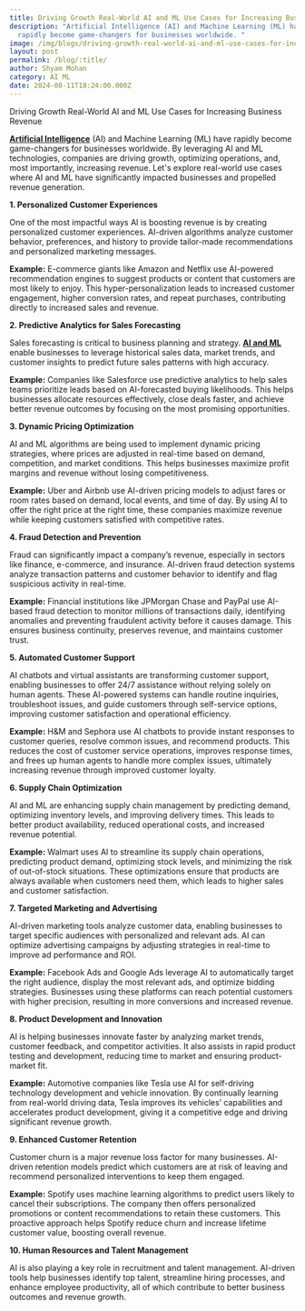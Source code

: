```yaml
---
title: Driving Growth Real-World AI and ML Use Cases for Increasing Business Revenue
description: "Artificial Intelligence (AI) and Machine Learning (ML) have
  rapidly become game-changers for businesses worldwide. "
image: /img/blogs/driving-growth-real-world-ai-and-ml-use-cases-for-increasing-business-revenue.webp
layout: post
permalink: /blog/:title/
author: Shyam Mohan
category: AI ML
date: 2024-08-11T18:24:00.000Z
---
```

Driving Growth Real-World AI and ML Use Cases for Increasing Business Revenue

**[Artificial Intelligence](https://codecrux.com/services/)** (AI) and Machine Learning (ML) have rapidly become game-changers for businesses worldwide. By leveraging AI and ML technologies, companies are driving growth, optimizing operations, and, most importantly, increasing revenue. Let's explore real-world use cases where AI and ML have significantly impacted businesses and propelled revenue generation.

 **1. Personalized Customer Experiences**

One of the most impactful ways AI is boosting revenue is by creating personalized customer experiences. AI-driven algorithms analyze customer behavior, preferences, and history to provide tailor-made recommendations and personalized marketing messages.

**Example:** E-commerce giants like Amazon and Netflix use AI-powered recommendation engines to suggest products or content that customers are most likely to enjoy. This hyper-personalization leads to increased customer engagement, higher conversion rates, and repeat purchases, contributing directly to increased sales and revenue.

**2. Predictive Analytics for Sales Forecasting**

Sales forecasting is critical to business planning and strategy. **[AI and ML](https://codecrux.com/services/)** enable businesses to leverage historical sales data, market trends, and customer insights to predict future sales patterns with high accuracy.

**Example:** Companies like Salesforce use predictive analytics to help sales teams prioritize leads based on AI-forecasted buying likelihoods. This helps businesses allocate resources effectively, close deals faster, and achieve better revenue outcomes by focusing on the most promising opportunities.

 **3. Dynamic Pricing Optimization**

AI and ML algorithms are being used to implement dynamic pricing strategies, where prices are adjusted in real-time based on demand, competition, and market conditions. This helps businesses maximize profit margins and revenue without losing competitiveness.

**Example:**  Uber and Airbnb use AI-driven pricing models to adjust fares or room rates based on demand, local events, and time of day. By using AI to offer the right price at the right time, these companies maximize revenue while keeping customers satisfied with competitive rates.

 **4. Fraud Detection and Prevention**

Fraud can significantly impact a company’s revenue, especially in sectors like finance, e-commerce, and insurance. AI-driven fraud detection systems analyze transaction patterns and customer behavior to identify and flag suspicious activity in real-time.

**Example:** Financial institutions like JPMorgan Chase and PayPal use AI-based fraud detection to monitor millions of transactions daily, identifying anomalies and preventing fraudulent activity before it causes damage. This ensures business continuity, preserves revenue, and maintains customer trust.

**5. Automated Customer Support**

AI chatbots and virtual assistants are transforming customer support, enabling businesses to offer 24/7 assistance without relying solely on human agents. These AI-powered systems can handle routine inquiries, troubleshoot issues, and guide customers through self-service options, improving customer satisfaction and operational efficiency.

**Example:**  H&M and Sephora use AI chatbots to provide instant responses to customer queries, resolve common issues, and recommend products. This reduces the cost of customer service operations, improves response times, and frees up human agents to handle more complex issues, ultimately increasing revenue through improved customer loyalty.

**6. Supply Chain Optimization**

AI and ML are enhancing supply chain management by predicting demand, optimizing inventory levels, and improving delivery times. This leads to better product availability, reduced operational costs, and increased revenue potential.

**Example:**  Walmart uses AI to streamline its supply chain operations, predicting product demand, optimizing stock levels, and minimizing the risk of out-of-stock situations. These optimizations ensure that products are always available when customers need them, which leads to higher sales and customer satisfaction.

 **7. Targeted Marketing and Advertising**

AI-driven marketing tools analyze customer data, enabling businesses to target specific audiences with personalized and relevant ads. AI can optimize advertising campaigns by adjusting strategies in real-time to improve ad performance and ROI.

**Example:**  Facebook Ads and Google Ads leverage AI to automatically target the right audience, display the most relevant ads, and optimize bidding strategies. Businesses using these platforms can reach potential customers with higher precision, resulting in more conversions and increased revenue.

**8. Product Development and Innovation**

AI is helping businesses innovate faster by analyzing market trends, customer feedback, and competitor activities. It also assists in rapid product testing and development, reducing time to market and ensuring product-market fit.

**Example:** Automotive companies like Tesla use AI for self-driving technology development and vehicle innovation. By continually learning from real-world driving data, Tesla improves its vehicles’ capabilities and accelerates product development, giving it a competitive edge and driving significant revenue growth.

**9. Enhanced Customer Retention**

Customer churn is a major revenue loss factor for many businesses. AI-driven retention models predict which customers are at risk of leaving and recommend personalized interventions to keep them engaged.

**Example:**  Spotify uses machine learning algorithms to predict users likely to cancel their subscriptions. The company then offers personalized promotions or content recommendations to retain these customers. This proactive approach helps Spotify reduce churn and increase lifetime customer value, boosting overall revenue.

 **10. Human Resources and Talent Management**

AI is also playing a key role in recruitment and talent management. AI-driven tools help businesses identify top talent, streamline hiring processes, and enhance employee productivity, all of which contribute to better business outcomes and revenue growth.
